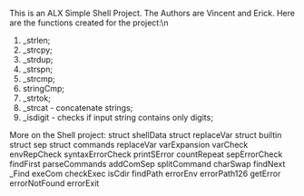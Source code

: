 This is an ALX Simple Shell Project. The Authors are Vincent and Erick.
Here are the functions created for the project:\n
1. _strlen;
2. _strcpy;
3. _strdup;
4. _strspn;
5. _strcmp;
6. stringCmp;
7. _strtok;
8. _strcat - concatenate strings;
9. _isdigit - checks if input string contains only digits;

More on the Shell project:
struct shellData
struct replaceVar
struct builtin
struct sep
struct commands
replaceVar
varExpansion
varCheck
envRepCheck
syntaxErrorCheck
printSError
countRepeat
sepErrorCheck
findFirst
parseCommands
addComSep
splitCommand
charSwap
findNext
_Find
exeCom
checkExec
isCdir
findPath
errorEnv
errorPath126
getError
errorNotFound
errorExit
